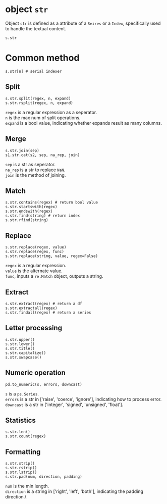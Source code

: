 # object `str`
Object `str` is defined as a attribute of a `Seires` or a `Index`, 
specifically used to handle the textual content.
```python3
s.str
```

# Common method
```python3
s.str[n] # serial indexer
```

## Split
```python3
s.str.split(regex, n, expand)
s.str.rsplit(regex, n, expand)
```
`regex` is a regular expression as a seperator.\
`n` is the max num of split operations.\
`expand` is a bool value, indicating whether expands result as many columns.

## Merge
```python3
s.str.join(sep)
s1.str.cat(s2, sep, na_rep, join)
```
`sep` is a str as seperator.\
`na_rep` is a str to replace `NaN`.\
`join` is the method of joining.

## Match
```python3
s.str.contains(regex) # return bool value
s.str.startswith(regex)
s.str.endswith(regex)
s.str.find(string) # return index
s.str.rfind(string)
```

## Replace
```python3
s.str.replace(regex, value)
s.str.replace(regex, func)
s.str.replace(string, value, regex=False)
```
`regex` is a regular expression.\
`value` is the alternate value.\
`func`, inputs a `re.Match` object, outputs a string.

## Extract
```python3
s.str.extract(regex) # return a df
s.str.extractall(regex)
s.str.findall(regex) # return a series
```

## Letter processing
```python3
s.str.upper()
s.str.lower()
s.str.title()
s.str.capitalize()
s.str.swapcase()
```

## Numeric operation
```python3
pd.to_numeric(s, errors, downcast)
```
`s` is a `ps.Series`.\
`errors` is a str in ['raise', 'coerce', 'ignore'],
indicating how to process error.\
`downcast` is a str in ['integer', 'signed', 'unsigned', 'float'].

## Statistics
```python3
s.str.len()
s.str.count(regex)
```

## Formatting
```python3
s.str.strip()
s.str.rstrip()
s.str.lstrip()
s.str.pad(num, direction, padding)
```
`num` is the min length.\
`direction` is  a string in ['right', 'left', 'both'],
indicating the padding direction.\
